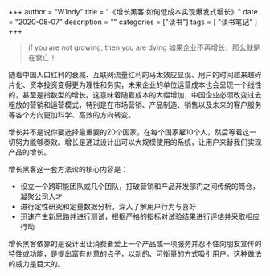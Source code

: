 +++
author = "W1ndy"
title = "《增长黑客:如何低成本实现爆发式增长》"
date = "2020-08-07"
description = ""
categories = ["读书"]
tags = [
    "读书笔记"
]
+++
> if you are not growing, then you are dying
> 如果企业不再增长，那么就是在衰亡！

随着中国人口红利的衰减、互联网流量红利的马太效应显现、用户的时间越来越碎片化、资本投资变得更为理性和务实，未来企业的单位运营成本也会呈现一个线性的，甚至是指数型的增长。这意味着随着成本的大幅增加，中国企业必须改变过去粗放的营销和运营模式，特别是在市场营销、产品制造、销售以及未来的客户服务等各个方向更加科学、高效的方向转变。

增长并不是说你要选择最重要的20个国家，在每个国家雇10个人，然后等着这一切努力能够奏效。增长是通过设计出可以大规模使用的系统，让用户来替我们实现产品的增长。

增长黑客这一套方法论的核心内容是：

* 设立一个跨职能团队或几个团队，打破营销和产品开发部门之间传统的筒仓，凝聚公司人才
* 进行定性研究和定量数据分析，深入了解用户行为与喜好
* 迅速产生新思路并进行测试，根据严格的指标对试验结果进行评估并采取相应行动

增长黑客依靠的是设计出让消费者爱上一个产品或一项服务并忍不住向朋友宣传的特性或功能，是提出富有创意的点子，以新的、可衡量的方式吸引用户。这种做法的威力是巨大的。
